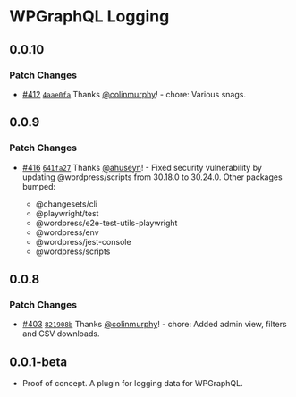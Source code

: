 # WPGraphQL Logging

## 0.0.10

### Patch Changes

- [#412](https://github.com/wpengine/hwptoolkit/pull/412) [`4aae0fa`](https://github.com/wpengine/hwptoolkit/commit/4aae0fa56aedd64b30add448cf0df43e55b71455) Thanks [@colinmurphy](https://github.com/colinmurphy)! - chore: Various snags.

## 0.0.9

### Patch Changes

- [#416](https://github.com/wpengine/hwptoolkit/pull/416) [`641fa27`](https://github.com/wpengine/hwptoolkit/commit/641fa27d11a62fe2433a96299776732435a1eacd) Thanks [@ahuseyn](https://github.com/ahuseyn)! - Fixed security vulnerability by updating @wordpress/scripts from 30.18.0 to 30.24.0.
  Other packages bumped:

  - @changesets/cli
  - @playwright/test
  - @wordpress/e2e-test-utils-playwright
  - @wordpress/env
  - @wordpress/jest-console
  - @wordpress/scripts

## 0.0.8

### Patch Changes

- [#403](https://github.com/wpengine/hwptoolkit/pull/403) [`821908b`](https://github.com/wpengine/hwptoolkit/commit/821908b7a7b8743a44cdbdbd98eedfff7faac34a) Thanks [@colinmurphy](https://github.com/colinmurphy)! - chore: Added admin view, filters and CSV downloads.

## 0.0.1-beta

- Proof of concept. A plugin for logging data for WPGraphQL.
